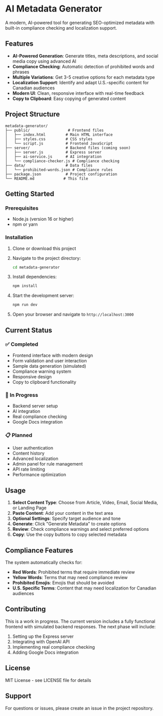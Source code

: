 # AI Metadata Generator

A modern, AI-powered tool for generating SEO-optimized metadata with built-in compliance checking and localization support.

## Features

- **AI-Powered Generation**: Generate titles, meta descriptions, and social media copy using advanced AI
- **Compliance Checking**: Automatic detection of prohibited words and phrases
- **Multiple Variations**: Get 3-5 creative options for each metadata type
- **Localization Support**: Identify and adapt U.S.-specific content for Canadian audiences
- **Modern UI**: Clean, responsive interface with real-time feedback
- **Copy to Clipboard**: Easy copying of generated content

## Project Structure

```
metadata-generator/
├── public/                 # Frontend files
│   ├── index.html         # Main HTML interface
│   ├── styles.css         # CSS styles
│   └── script.js          # Frontend JavaScript
├── server/                # Backend files (coming soon)
│   ├── server.js          # Express server
│   ├── ai-service.js      # AI integration
│   └── compliance-checker.js # Compliance checking
├── data/                  # Data files
│   └── prohibited-words.json # Compliance rules
├── package.json           # Project configuration
└── README.md             # This file
```

## Getting Started

### Prerequisites

- Node.js (version 16 or higher)
- npm or yarn

### Installation

1. Clone or download this project
2. Navigate to the project directory:
   ```bash
   cd metadata-generator
   ```

3. Install dependencies:
   ```bash
   npm install
   ```

4. Start the development server:
   ```bash
   npm run dev
   ```

5. Open your browser and navigate to `http://localhost:3000`

## Current Status

### ✅ Completed
- Frontend interface with modern design
- Form validation and user interaction
- Sample data generation (simulated)
- Compliance warning system
- Responsive design
- Copy to clipboard functionality

### 🚧 In Progress
- Backend server setup
- AI integration
- Real compliance checking
- Google Docs integration

### 📋 Planned
- User authentication
- Content history
- Advanced localization
- Admin panel for rule management
- API rate limiting
- Performance optimization

## Usage

1. **Select Content Type**: Choose from Article, Video, Email, Social Media, or Landing Page
2. **Paste Content**: Add your content in the text area
3. **Optional Settings**: Specify target audience and tone
4. **Generate**: Click "Generate Metadata" to create options
5. **Review**: Check compliance warnings and select preferred options
6. **Copy**: Use the copy buttons to copy selected metadata

## Compliance Features

The system automatically checks for:
- **Red Words**: Prohibited terms that require immediate review
- **Yellow Words**: Terms that may need compliance review
- **Prohibited Emojis**: Emojis that should be avoided
- **U.S. Specific Terms**: Content that may need localization for Canadian audiences

## Contributing

This is a work in progress. The current version includes a fully functional frontend with simulated backend responses. The next phase will include:

1. Setting up the Express server
2. Integrating with OpenAI API
3. Implementing real compliance checking
4. Adding Google Docs integration

## License

MIT License - see LICENSE file for details

## Support

For questions or issues, please create an issue in the project repository.
